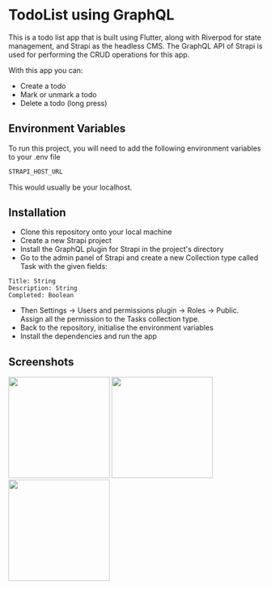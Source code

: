
# TodoList using GraphQL

This is a todo list app that is built using Flutter, along with Riverpod for state management, and Strapi as the headless CMS. The GraphQL API of Strapi is used for performing the CRUD operations for this app.

With this app you can:
- Create a todo
- Mark or unmark a todo
- Delete a todo (long press)


## Environment Variables

To run this project, you will need to add the following environment variables to your .env file

```bash
STRAPI_HOST_URL
```
This would usually be your localhost.



## Installation

- Clone this repository onto your local machine
- Create a new Strapi project
- Install the GraphQL plugin for Strapi in the project's directory
- Go to the admin panel of Strapi and create a new Collection type called Task with the given fields:
```
Title: String
Description: String
Completed: Boolean
```
-  Then Settings -> Users and permissions plugin -> Roles -> Public. Assign all the permission to the Tasks collection type.
- Back to the repository, initialise the environment variables
- Install the dependencies and run the app


## Screenshots
<img src=https://github.com/user-attachments/assets/cad674d8-48ad-4ef6-8844-4161ebe51b9d width=200px/>
<img src=https://github.com/user-attachments/assets/8d4f895e-6593-4342-9286-fe64698d18be width=200px/>
<img src=https://github.com/user-attachments/assets/767bcd6f-9d25-497f-b44b-82013dec12fe width=200px/>
